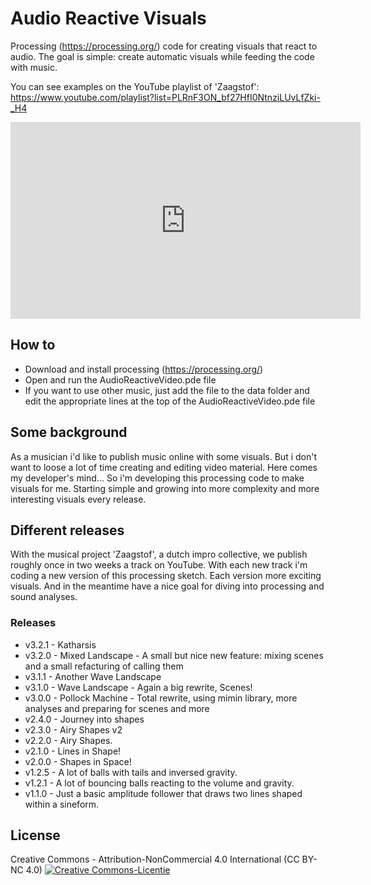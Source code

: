 # Audio Reactive Visuals
Processing (https://processing.org/) code for creating visuals that react to audio.
The goal is simple: create automatic visuals while feeding the code with music.

You can see examples on the YouTube playlist of 'Zaagstof': https://www.youtube.com/playlist?list=PLRnF3ON_bf27HfI0NtnziLUvLfZki-_H4

<iframe width="560" height="315" src="https://www.youtube-nocookie.com/embed/vWFbAr4iG-8?si=bYYlM4CABZ84PDO-" title="YouTube video player" frameborder="0" allow="accelerometer; autoplay; clipboard-write; encrypted-media; gyroscope; picture-in-picture; web-share" allowfullscreen></iframe>

## How to
- Download and install processing (https://processing.org/)
- Open and run the AudioReactiveVideo.pde file
- If you want to use other music, just add the file to the data folder and edit the appropriate lines at the top of the AudioReactiveVideo.pde file

## Some background
As a musician i'd like to publish music online with some visuals. But i don't want to loose a lot of time creating and editing video material. Here comes my developer's mind... 
So i'm developing this processing code to make visuals for me. Starting simple and growing into more complexity and more interesting visuals every release.

## Different releases
With the musical project 'Zaagstof', a dutch impro collective, we publish roughly once in two weeks a track on YouTube. With each new track i'm coding a new version of this processing sketch. Each version more exciting visuals. And in the meantime have a nice goal for diving into processing and sound analyses.

### Releases
- v3.2.1 - Katharsis
- v3.2.0 - Mixed Landscape - A small but nice new feature: mixing scenes and a small refacturing of calling them
- v3.1.1 - Another Wave Landscape
- v3.1.0 - Wave Landscape - Again a big rewrite, Scenes!
- v3.0.0 - Pollock Machine - Total rewrite, using mimin library, more analyses and preparing for scenes and more
- v2.4.0 - Journey into shapes
- v2.3.0 - Airy Shapes v2
- v2.2.0 - Airy Shapes.
- v2.1.0 - Lines in Shape!
- v2.0.0 - Shapes in Space!
- v1.2.5 - A lot of balls with tails and inversed gravity.
- v1.2.1 - A lot of bouncing balls reacting to the volume and gravity.
- v1.1.0 - Just a basic amplitude follower that draws two lines shaped within a sineform.

## License
Creative Commons - Attribution-NonCommercial 4.0 International (CC BY-NC 4.0)
<a rel="license" href="http://creativecommons.org/licenses/by-nc/4.0/"><img alt="Creative Commons-Licentie" style="border-width:0" src="https://i.creativecommons.org/l/by-nc/4.0/88x31.png" /></a>
